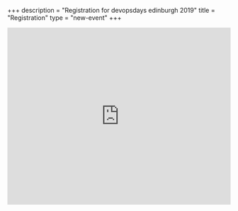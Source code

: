 +++
description = "Registration for devopsdays edinburgh 2019"
title = "Registration"
type = "new-event"
+++
<div style="width:100%; text-align:left;">

<iframe src="https://event.bookitbee.com/widget/event-tickets/22169?height=400&theme=classic" style="width:1px;min-width:100%;height:400px;border:0;" width="100%" height="400" allowtransparency="true" scrolling="no"></iframe>

</div></div>
</div>
